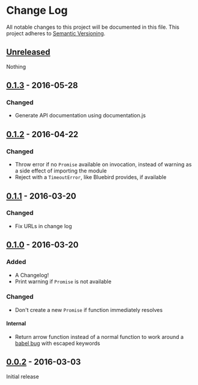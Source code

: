 # Change Log
All notable changes to this project will be documented in this file.
This project adheres to [Semantic Versioning](http://semver.org/).

## [Unreleased]
Nothing

## [0.1.3] - 2016-05-28
### Changed
- Generate API documentation using documentation.js

## [0.1.2] - 2016-04-22
### Changed
- Throw error if no `Promise` available on invocation, instead of warning as a
side effect of importing the module
- Reject with a `TimeoutError`, like Bluebird provides, if available

## [0.1.1] - 2016-03-20
### Changed
- Fix URLs in change log

## [0.1.0] - 2016-03-20
### Added
- A Changelog!
- Print warning if `Promise` is not available

### Changed
- Don't create a new `Promise` if function immediately resolves

#### Internal
- Return arrow function instead of a normal function to work around a
[babel bug](https://phabricator.babeljs.io/T7227) with escaped keywords

## [0.0.2] - 2016-03-03
Initial release


[Unreleased]: https://github.com/SimenB/wait-until-promise/compare/v0.1.3...HEAD
[0.1.3]: https://github.com/SimenB/wait-until-promise/compare/v0.1.2...v0.1.3
[0.1.2]: https://github.com/SimenB/wait-until-promise/compare/v0.1.1...v0.1.2
[0.1.1]: https://github.com/SimenB/wait-until-promise/compare/v0.1.0...v0.1.1
[0.1.0]: https://github.com/SimenB/wait-until-promise/compare/v0.0.2...v0.1.0
[0.0.2]: https://github.com/SimenB/wait-until-promise/compare/6784c668df6601aa00743ede13fba40526ea09b1...v0.0.2
